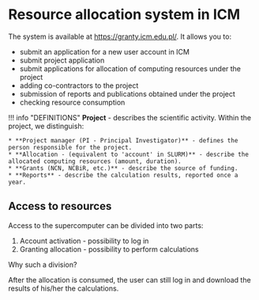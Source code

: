 # Resource allocation system in ICM

The system is available at <https://granty.icm.edu.pl/>.
It allows you to:

* submit an application for a new user account in ICM
* submit project application
* submit applications for allocation of computing resources under the project
* adding co-contractors to the project
* submission of reports and publications obtained under the project
* checking resource consumption

!!! info "DEFINITIONS"
    **Project** - describes the scientific activity.
    Within the project, we distinguish:

    * **Project manager (PI - Principal Investigator)** - defines the person responsible for the project.
    * **Allocation - (equivalent to 'account' in SLURM)** - describe the allocated computing resources (amount, duration).
    * **Grants (NCN, NCBiR, etc.)** - describe the source of funding.
    * **Reports** - describe the calculation results, reported once a year.

## Access to resources

Access to the supercomputer can be divided into two parts:

1. Account activation - possibility to log in
2. Granting allocation - possibility to perform calculations

Why such a division?

After the allocation is consumed, the user can still log in and download the results of his/her the calculations.
